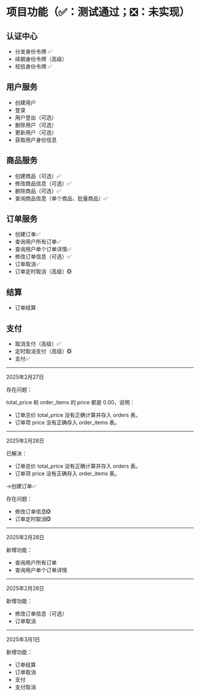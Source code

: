 # 项目功能（✅：测试通过；❎：未实现）
## 认证中心
- 分发身份令牌 ✅
- 续期身份令牌（高级）
- 校验身份令牌 ✅

## 用户服务
- 创建用户 
- 登录
- 用户登出（可选）
- 删除用户（可选）
- 更新用户（可选）
- 获取用户身份信息

## 商品服务
- 创建商品（可选）✅
- 修改商品信息（可选）✅
- 删除商品（可选）✅
- 查询商品信息（单个商品、批量商品）✅

## 订单服务
- 创建订单✅
- 查询用户所有订单✅
- 查询用户单个订单详情✅
- 修改订单信息（可选）✅
- 订单取消✅
- 订单定时取消（高级）❎

## 结算
- 订单结算
  
## 支付
- 取消支付（高级）✅
- 定时取消支付（高级）❎
- 支付✅

---

2025年2月27日

存在问题：

total_price 和 order_items 的 price 都是 0.00，说明：

- 订单总价 total_price 没有正确计算并存入 orders 表。
- 订单项 price 没有正确存入 order_items 表。

---

2025年2月28日

已解决：

- 订单总价 total_price 没有正确计算并存入 orders 表。
- 订单项 price 没有正确存入 order_items 表。

->创建订单✅

存在问题：

- 修改订单信息❎
- 订单定时取消❎

---

2025年2月28日

新增功能：

- 查询用户所有订单
- 查询用户单个订单详情

---

2025年2月28日

新增功能：

- 修改订单信息（可选）
- 订单取消

---

2025年3月1日

新增功能：

- 订单结算
- 订单取消
- 支付
- 支付取消
